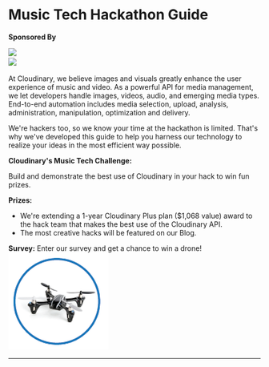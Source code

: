 # Music Tech Hackathon Guide

**Sponsored By**

![](https://res.cloudinary.com/cloudinary/image/upload/c_scale,w_300/v1/logo/for_white_bg/cloudinary_logo_for_white_bg.png)  
![](http://www.sfmusictech.com/wp-content/uploads/2017/08/hackathon_pageheader-1.png)

At Cloudinary, we believe images and visuals greatly enhance the user experience of music and video. As a powerful API for media management, we let developers handle images, videos, audio, and emerging media types. End-to-end automation includes media selection, upload, analysis, administration, manipulation, optimization and delivery. 

We're hackers too, so we know your time at the hackathon is limited. That's why we've developed this guide to help you harness our technology to realize your ideas in the most efficient way possible.

**Cloudinary's Music Tech Challenge:**

Build and demonstrate the best use of Cloudinary in your hack to win fun prizes.

**Prizes:**

* We're extending a 1-year Cloudinary Plus plan \($1,068 value\) award to the hack team that makes the best use of the Cloudinary API.
* The most creative hacks will be featured on our Blog.


**Survey:**
Enter our survey and get a chance to win a drone!  
![](/assets/drone.png)
<hr>